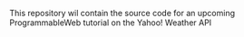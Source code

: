 This repository wil contain the source code for an upcoming ProgrammableWeb tutorial on the Yahoo! Weather API


